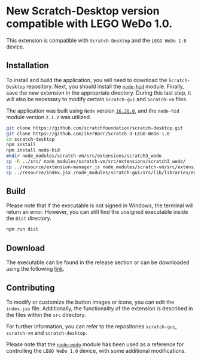 # New Scratch-Desktop version compatible with LEGO WeDo 1.0.

This extension is compatible with `Scratch-Desktop` and the `LEGO WeDo 1.0` device.

## Installation

To install and build the application, you will need to download the `Scratch-Desktop` repository. Next, you should install the [`node-hid`](https://www.npmjs.com/package/node-hid) module. Finally, save the new extension in the appropriate directory. During this last step, it will also be necessary to modify certain `Scratch-gui` and `Scratch-vm` files.

The application was built using `Node` version [`16.20.0`](https://nodejs.org/en/blog/release/v16.20.0), and the `node-hid` module version `2.1.2` was utilized.

```bash
git clone https://github.com/scratchfoundation/scratch-desktop.git
git clone https://github.com/ikerBorr/Scratch-3-LEGO-WeDo-1.0
cd scratch-desktop
npm install
npm install node-hid
mkdir node_modules/scratch-vm/src/extensions/scratch3_wedo
cp -R ../src/ node_modules/scratch-vm/src/extensions/scratch3_wedo/
cp ../resource/extension-manager.js node_modules/scratch-vm/src/extension-support/.
cp ../resource/index.jsx /node_modules/scratch-gui/src/lib/libraries/extensions/.
```

## Build

Please note that if the executable is not signed in Windows, the terminal will return an error. However, you can still find the unsigned executable inside the `Dist` directory.

```bash
npm run dist
```

## Download

The executable can be found in the release section or can be downloaded using the following [link](https://github.com/ikerBorr/Scratch3-LEGO-WeDo1.0/releases/download/v0.1/Scratch.3.29.1.Setup.exe).

## Contributing

To modify or customize the button images or icons, you can edit the `index.jsx` file. Additionally, the functionality of the extension is described in the files within the `src` directory.

For further information, you can refer to the repositories `scratch-gui`, `scratch-vm` and `scratch-desktop`.

Please note that the [`node-wedo`](https://github.com/nathankellenicki/node-wedo/) module has been used as a reference for controlling the `LEGO WeDo 1.0` device, with some additional modifications.
